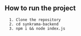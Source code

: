 
## How to run the project

```
  1. Clone the repository
  2. cd synkrama-backend
  3. npm i && node index.js
```
